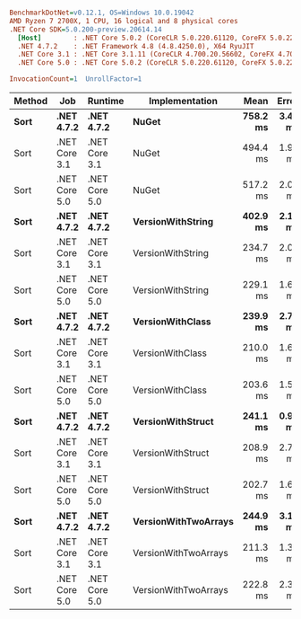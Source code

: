 ``` ini

BenchmarkDotNet=v0.12.1, OS=Windows 10.0.19042
AMD Ryzen 7 2700X, 1 CPU, 16 logical and 8 physical cores
.NET Core SDK=5.0.200-preview.20614.14
  [Host]        : .NET Core 5.0.2 (CoreCLR 5.0.220.61120, CoreFX 5.0.220.61120), X64 RyuJIT
  .NET 4.7.2    : .NET Framework 4.8 (4.8.4250.0), X64 RyuJIT
  .NET Core 3.1 : .NET Core 3.1.11 (CoreCLR 4.700.20.56602, CoreFX 4.700.20.56604), X64 RyuJIT
  .NET Core 5.0 : .NET Core 5.0.2 (CoreCLR 5.0.220.61120, CoreFX 5.0.220.61120), X64 RyuJIT

InvocationCount=1  UnrollFactor=1  

```
| Method |           Job |       Runtime |       Implementation |     Mean |   Error |  StdDev |
|------- |-------------- |-------------- |--------------------- |---------:|--------:|--------:|
|   **Sort** |    **.NET 4.7.2** |    **.NET 4.7.2** |                **NuGet** | **758.2 ms** | **3.45 ms** | **3.06 ms** |
|   Sort | .NET Core 3.1 | .NET Core 3.1 |                NuGet | 494.4 ms | 1.96 ms | 1.74 ms |
|   Sort | .NET Core 5.0 | .NET Core 5.0 |                NuGet | 517.2 ms | 2.09 ms | 1.96 ms |
|   **Sort** |    **.NET 4.7.2** |    **.NET 4.7.2** |    **VersionWithString** | **402.9 ms** | **2.11 ms** | **1.98 ms** |
|   Sort | .NET Core 3.1 | .NET Core 3.1 |    VersionWithString | 234.7 ms | 2.08 ms | 1.84 ms |
|   Sort | .NET Core 5.0 | .NET Core 5.0 |    VersionWithString | 229.1 ms | 1.63 ms | 1.52 ms |
|   **Sort** |    **.NET 4.7.2** |    **.NET 4.7.2** |     **VersionWithClass** | **239.9 ms** | **2.73 ms** | **2.55 ms** |
|   Sort | .NET Core 3.1 | .NET Core 3.1 |     VersionWithClass | 210.0 ms | 1.65 ms | 1.46 ms |
|   Sort | .NET Core 5.0 | .NET Core 5.0 |     VersionWithClass | 203.6 ms | 1.50 ms | 1.33 ms |
|   **Sort** |    **.NET 4.7.2** |    **.NET 4.7.2** |    **VersionWithStruct** | **241.1 ms** | **0.98 ms** | **0.82 ms** |
|   Sort | .NET Core 3.1 | .NET Core 3.1 |    VersionWithStruct | 208.9 ms | 2.79 ms | 2.33 ms |
|   Sort | .NET Core 5.0 | .NET Core 5.0 |    VersionWithStruct | 202.7 ms | 1.62 ms | 1.44 ms |
|   **Sort** |    **.NET 4.7.2** |    **.NET 4.7.2** | **VersionWithTwoArrays** | **244.9 ms** | **3.14 ms** | **2.62 ms** |
|   Sort | .NET Core 3.1 | .NET Core 3.1 | VersionWithTwoArrays | 211.3 ms | 1.34 ms | 1.19 ms |
|   Sort | .NET Core 5.0 | .NET Core 5.0 | VersionWithTwoArrays | 222.8 ms | 2.31 ms | 2.16 ms |
